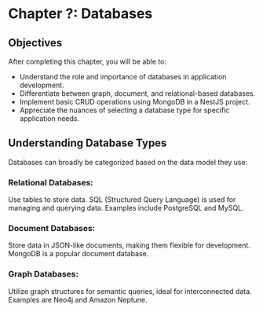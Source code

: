 # Chapter ?: Databases

## Objectives

After completing this chapter, you will be able to:

- Understand the role and importance of databases in application development.
- Differentiate between graph, document, and relational-based databases.
- Implement basic CRUD operations using MongoDB in a NestJS project.
- Appreciate the nuances of selecting a database type for specific application needs.

## Understanding Database Types

Databases can broadly be categorized based on the data model they use:

### Relational Databases: 
Use tables to store data. SQL (Structured Query Language) is used for managing and querying data. Examples include PostgreSQL and MySQL.
### Document Databases: 
Store data in JSON-like documents, making them flexible for development. MongoDB is a popular document database.
### Graph Databases: 
Utilize graph structures for semantic queries, ideal for interconnected data. Examples are Neo4j and Amazon Neptune.